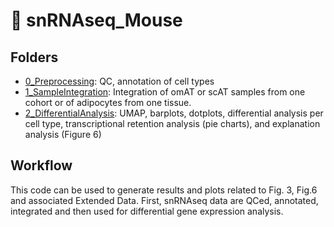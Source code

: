 # :file_folder: snRNAseq_Mouse

## Folders

- [0_Preprocessing](https://github.com/vonMeyennLab/AT_memory/tree/main/Rscripts/snRNAseq_Mouse/0_PreProcessing): QC, annotation of cell types
- [1_SampleIntegration](https://github.com/vonMeyennLab/AT_memory/tree/main/Rscripts/snRNAseq_Mouse/1_SampleIntegration): Integration of omAT or scAT samples from one cohort or of adipocytes from one tissue.
- [2_DifferentialAnalysis](https://github.com/vonMeyennLab/AT_memory/tree/main/Rscripts/snRNAseq_Mouse/2_DifferentialAnalysis): UMAP, barplots, dotplots, differential analysis per cell type, transcriptional retention analysis (pie charts), and explanation analysis (Figure 6)


## Workflow
This code can be used to generate results and plots related to Fig. 3, Fig.6 and associated Extended Data. First, snRNAseq data are QCed, annotated, integrated and then used for differential gene expression analysis. 
